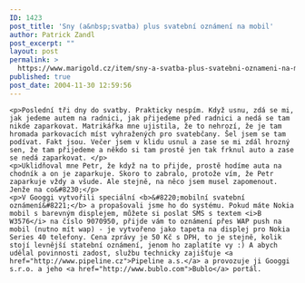```yaml
---
ID: 1423
post_title: 'Sny (a&nbsp;svatba) plus svatební oznámení na mobil'
author: Patrick Zandl
post_excerpt: ""
layout: post
permalink: >
  https://www.marigold.cz/item/sny-a-svatba-plus-svatebni-oznameni-na-mobil
published: true
post_date: 2004-11-30 12:59:56
---
```

	<p>Poslední tři dny do svatby. Prakticky nespím. Když usnu, zdá se mi, jak jedeme autem na radnici, jak přijedeme před radnici a nedá se tam nikde zaparkovat. Matrikářka mne ujistila, že to nehrozí, že je tam hromada parkovacích míst vyhražených pro svatebčany. Šel jsem se tam podívat. Fakt jsou. Večer jsem v klidu usnul a zase se mi zdál hrozný sen, že tam přijedeme a někdo si tam prostě jen tak frknul auto a zase se nedá zaparkovat. </p>
	<p>Uklidňoval mne Petr, že když na to přijde, prostě hodíme auta na chodník a on je zaparkuje. Skoro to zabralo, protože vím, že Petr zaparkuje vždy a všude. Ale stejně, na něco jsem musel zapomenout. Jenže na co&#8230;</p>
	<p>V Googgi vytvořili speciální <b>&#8220;mobilní svatební oznámení&#8221;</b> a propašovali jsme ho do systému. Pokud máte Nokia mobil s barevným displejem, můžete si poslat SMS s textem <i>B W3576</i> na číslo 9070950, přijde vám to oznámení přes WAP push na mobil (nutno mít wap) - je vytvořeno jako tapeta na displej pro Nokia Series 40 telefony. Cena zprávy je 50 Kč s DPH, to je stejně, kolik stojí levnější statební oznámení, jenom ho zaplatíte vy :) A abych udělal povinnosti zadost, službu technicky zajišťuje <a href="http://www.pipeline.cz">Pipeline a.s.</a> a provozuje ji Googgi s.r.o. a jeho <a href="http://www.bublo.com">Bublo</a> portál.
</p>